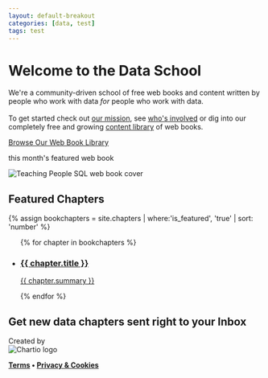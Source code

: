 ```yaml
---
layout: default-breakout
categories: [data, test]
tags: test
---
```

<div class="home-hero">
  <div class="container">
    <div class="row">
      <div class="col-sm-6">
        <h1 class="title-header home-title">Welcome to the Data School</h1>
        <p class="centered">We're a community-driven school of free web books and content written by people who work with data <em>for</em> people who work with data.<br><br>To get started check out <a href="/mission">our mission</a>, see <a href="/people" class="link-6">who's involved</a> or dig into our completely free and growing <a href="/books">content library</a> of web books.</p>
        <a href="/books" class="btn btn-primary">Browse Our Web Book Library</a>
      </div>
      <div class="col-sm-6">
        <p>this month's featured web book</p>
        <img src="/uploads/teach-ppl-sql-cover.png" alt="Teaching People SQL web book cover">
      </div>
    </div>
  </div>
</div>
<div class="container">
  <div class="row">
    <div class="col-sm">
      <h2>Featured Chapters</h2>
      {% assign bookchapters = site.chapters | where:'is_featured', 'true' | sort: 'number' %}
      <ul class="chapter-list list-unstyled">
        {% for chapter in bookchapters %}
          <li>
           <a href="{{ chapter.url }}">
             <div class="thumbnail-img">
               <!-- thumbnail img -->
             </div>
             <div class="chapter-info">
               <h3>{{ chapter.title }}</h3>
               <p>{{ chapter.summary }}</p>
             </div>
           </a>
          </li>
        {% endfor %}
      </ul>
    </div>
  </div>
  <div class="row">
    <div class="col-sm">
      <h2>Get new data chapters sent right to your Inbox</h2>
      <!--[if lte IE 8]>
      <script charset="utf-8" type="text/javascript" src="//js.hsforms.net/forms/v2-legacy.js"></script>
      <![endif]-->
      <script charset="utf-8" type="text/javascript" src="//js.hsforms.net/forms/v2.js"></script>
      <script>
        hbspt.forms.create({
      	portalId: "392937",
      	formId: "c12efdd1-8e2c-4852-b336-1b48e5451b06"
      });
      </script>
    </div>
  </div>
</div>

<div class="footer">
  <div class="container">
    <div class="row">
      <div class="col centered">
        <div class="footer-links">Created by</div>
        <img src="/assets/images/chartio-logo-black-tbg.svg" alt="Chartio logo" class="height-3">
        <p><a href="https://chartio.com/about/legal/"><strong class="bold-text">Terms</strong></a><strong class="bold-text"> • </strong><a href="https://chartio.com/about/legal/privacy/"><strong class="bold-text">Privacy &amp; Cookies</strong></a></p>
      </div>
    </div>
  </div>
</div>
